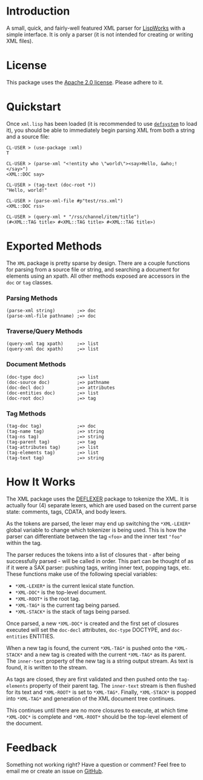 # Introduction

A small, quick, and fairly-well featured XML parser for [LispWorks](http://www.lispworks.com) with a simple interface. It is only a parser (it is not intended for creating or writing XML files).

# License

This package uses the [Apache 2.0 license](http://www.apache.org/licenses/LICENSE-2.0). Please adhere to it.

# Quickstart

Once `xml.lisp` has been loaded (it is recommended to use [`defsystem`](http://www.lispworks.com/documentation/lw445/LWRM/html/lwref-273.htm) to load it), you should be able to immediately begin parsing XML from both a string and a source file:

	CL-USER > (use-package :xml)
	T

	CL-USER > (parse-xml "<!entity who \"world\"><say>Hello, &who;!</say>")
	<XML::DOC say>

	CL-USER > (tag-text (doc-root *))
	"Hello, world!"

	CL-USER > (parse-xml-file #p"test/rss.xml")
	<XML::DOC rss>

	CL-USER > (query-xml * "/rss/channel/item/title")
	(#<XML::TAG title> #<XML::TAG title> #<XML::TAG title>)

# Exported Methods

The `XML` package is pretty sparse by design. There are a couple functions for parsing from a source file or string, and searching a document for elements using an xpath. All other methods exposed are accessors in the `doc` or `tag` classes.

### Parsing Methods
	(parse-xml string)        ;=> doc
	(parse-xml-file pathname) ;=> doc

### Traverse/Query Methods

	(query-xml tag xpath)     ;=> list
	(query-xml doc xpath)     ;=> list

### Document Methods

	(doc-type doc)            ;=> list
	(doc-source doc)          ;=> pathname
	(doc-decl doc)            ;=> attributes
	(doc-entities doc)        ;=> list
	(doc-root doc)            ;=> tag

### Tag Methods

	(tag-doc tag)             ;=> doc
	(tag-name tag)            ;=> string
	(tag-ns tag)              ;=> string
	(tag-parent tag)          ;=> tag
	(tag-attributes tag)      ;=> list
	(tag-elements tag)        ;=> list
	(tag-text tag)            ;=> string

# How It Works

The XML package uses the [DEFLEXER](http://github.com/massung/lexer) package to tokenize the XML. It is actually four (4) separate lexers, which are used based on the current parse state: comments, tags, CDATA, and body lexers.

As the tokens are parsed, the lexer may end up switching the `*XML-LEXER*` global variable to change which tokenizer is being used. This is how the parser can differentiate between the tag `<foo>` and the inner text `"foo"` within the tag.

The parser reduces the tokens into a list of closures that - after being successfully parsed - will be called in order. This part can be thought of as if it were a SAX parser: pushing tags, writing inner text, popping tags, etc. These functions make use of the following special variables:

* `*XML-LEXER*` is the current lexical state function.
* `*XML-DOC*` is the top-level document.
* `*XML-ROOT*` is the root tag.
* `*XML-TAG*` is the current tag being parsed.
* `*XML-STACK*` is the stack of tags being parsed.

Once parsed, a new `*XML-DOC*` is created and the first set of closures executed will set the `doc-decl` attributes, `doc-type` DOCTYPE, and `doc-entities` ENTITIES.

When a new tag is found, the current `*XML-TAG*` is pushed onto the `*XML-STACK*` and a new tag is created with the current `*XML-TAG*` as its parent. The `inner-text` property of the new tag is a string output stream. As text is found, it is written to the stream.

As tags are closed, they are first validated and then pushed onto the `tag-elements` property of their parent tag. The `inner-text` stream is then flushed for its text and `*XML-ROOT*` is set to `*XML-TAG*`. Finally, `*XML-STACK*` is popped into `*XML-TAG*` and generation of the XML document tree continues.

This continues until there are no more closures to execute, at which time `*XML-DOC*` is complete and `*XML-ROOT*` should be the top-level element of the document. 

# Feedback

Something not working right? Have a question or comment? Feel free to email me or create an issue on [GitHub](http://github.com/massung/xml).
